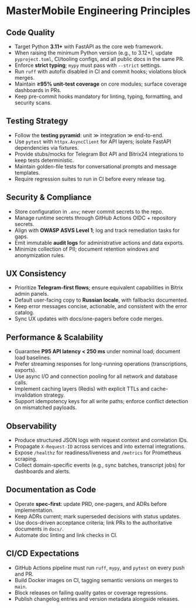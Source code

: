 # MasterMobile Engineering Principles

## Code Quality
- Target Python **3.11+** with FastAPI as the core web framework.
- When raising the minimum Python version (e.g., to 3.12+), update `pyproject.toml`, CI/tooling configs, and all public docs in the same PR.
- Enforce **strict typing**; `mypy` must pass with `--strict` settings.
- Run `ruff` with autofix disabled in CI and commit hooks; violations block merges.
- Maintain **≥95% unit-test coverage** on core modules; surface coverage dashboards in PRs.
- Keep pre-commit hooks mandatory for linting, typing, formatting, and security scans.

## Testing Strategy
- Follow the **testing pyramid**: unit ≫ integration ≫ end-to-end.
- Use `pytest` with `httpx.AsyncClient` for API layers; isolate FastAPI dependencies via fixtures.
- Provide stubs/mocks for Telegram Bot API and Bitrix24 integrations to keep tests deterministic.
- Maintain golden-file tests for conversational prompts and message templates.
- Require regression suites to run in CI before every release tag.

## Security & Compliance
- Store configuration in `.env`; never commit secrets to the repo.
- Manage runtime secrets through GitHub Actions OIDC + repository secrets.
- Align with **OWASP ASVS Level 1**; log and track remediation tasks for gaps.
- Emit immutable **audit logs** for administrative actions and data exports.
- Minimize collection of PII; document retention windows and anonymization rules.

## UX Consistency
- Prioritize **Telegram-first flows**; ensure equivalent capabilities in Bitrix admin panels.
- Default user-facing copy to **Russian locale**, with fallbacks documented.
- Keep error messages concise, actionable, and consistent with the error catalog.
- Sync UX updates with docs/one-pagers before code merges.

## Performance & Scalability
- Guarantee **P95 API latency < 250 ms** under nominal load; document load baselines.
- Prefer streaming responses for long-running operations (transcriptions, exports).
- Use async I/O and connection pooling for all network and database calls.
- Implement caching layers (Redis) with explicit TTLs and cache-invalidation strategy.
- Support idempotency keys for all write paths; enforce conflict detection on mismatched payloads.

## Observability
- Produce structured JSON logs with request context and correlation IDs.
- Propagate `X-Request-ID` across services and into external integrations.
- Expose `/healthz` for readiness/liveness and `/metrics` for Prometheus scraping.
- Collect domain-specific events (e.g., sync batches, transcript jobs) for dashboards and alerts.

## Documentation as Code
- Operate **spec-first**: update PRD, one-pagers, and ADRs before implementation.
- Keep ADRs current; mark superseded decisions with status updates.
- Use docs-driven acceptance criteria; link PRs to the authoritative documents in `docs/`.
- Automate doc linting and link checks in CI.

## CI/CD Expectations
- GitHub Actions pipeline must run `ruff`, `mypy`, and `pytest` on every push and PR.
- Build Docker images on CI, tagging semantic versions on merges to `main`.
- Block releases on failing quality gates or coverage regressions.
- Publish changelog entries and version metadata alongside releases.
